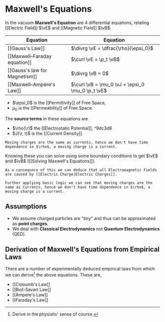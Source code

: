 # Maxwell's Equations

In the vacuum **Maxwell's Equation** are 4 differential equations, relating [[Electric Field]] $\vE$ and [[Magnetic Field]] $\vB$.

| Equation                      | Equation                                         |
| ----------------------------- | ------------------------------------------------ |
| [[Gauss's Law]]               | $\divrg \vE = \dfrac{\rho}{\epsi_0}$             |
| [[Maxwell–Faraday equation]]  | $\curl \vE = \p_t \vB$                           |
| [[Gauss's law for Magnetism]] | $\divrg \vB = 0$                                 |
| [[Maxwell–Ampère's Law]]      | $\curl \vB = \mu_0 \vJ + \epsi_0 \mu_0 \p_t \vE$ |

- $\epsi_0$ is the [[Permittivity]] of Free Space,
- $\mu_0$ is the [[Permeability]] of Free Space.

The **source terms** in these equations are

- $\rho(\r)$ the [[Electrostatic Potential]], ^9dc3d8
- $J(\r, t)$ is the [[Current Density]].

```ad-note
Moving charges are the same as currents, hence we don't have time dependence in $\rho$, a moving charge is a current.
```

Knowing these you can solve using some boundary conditions to get $\vE$ and $\vB$ ([[Solving Maxwell's Equations]]).

```ad-info
As a consequnce of this we can deduce that all Electromagnetic Fields are caused by [[Electric Charge|Electric Charges]].

Further applying basic logic we can see that moving charges are the same as Currents, hence we don't have time dependence in $\rho$, a moving charge is a current.
```

## Assumptions

- We assume charged particles are "tiny" and thus can be approximated as **point charges**.
- We deal with **Classical Electrodynamics** not **Quantum Electrodynamics** (QED).

## Derivation of Maxwell's Equations from Empirical Laws

There are a number of experimentally deduced empirical laws from which we can derive[^1] the above equations. These are,

[^1]: Derive in the physistis' sense of course.

- [[Coloumb's Law]]
- [[Biot-Savart Law]]
- [[Ampere's Law]]
- [[Faraday's Law]]